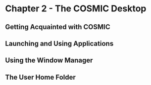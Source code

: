 # Chapter 2 - The COSMIC Desktop

## Getting Acquainted with COSMIC

## Launching and Using Applications

## Using the Window Manager

## The User Home Folder
